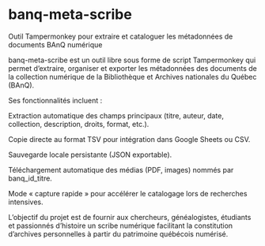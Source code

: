 # banq-meta-scribe
Outil Tampermonkey pour extraire et cataloguer les métadonnées de documents BAnQ numérique

banq-meta-scribe est un outil libre sous forme de script Tampermonkey qui permet d’extraire, organiser et exporter les métadonnées des documents de la collection numérique de la Bibliothèque et Archives nationales du Québec (BAnQ).

Ses fonctionnalités incluent :

Extraction automatique des champs principaux (titre, auteur, date, collection, description, droits, format, etc.).

Copie directe au format TSV pour intégration dans Google Sheets ou CSV.

Sauvegarde locale persistante (JSON exportable).

Téléchargement automatique des médias (PDF, images) nommés par banq_id_titre.

Mode « capture rapide » pour accélérer le catalogage lors de recherches intensives.

L’objectif du projet est de fournir aux chercheurs, généalogistes, étudiants et passionnés d’histoire un scribe numérique facilitant la constitution d’archives personnelles à partir du patrimoine québécois numérisé.
